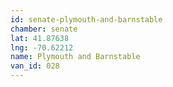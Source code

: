 ```yaml
---
id: senate-plymouth-and-barnstable
chamber: senate
lat: 41.87638
lng: -70.62212
name: Plymouth and Barnstable
van_id: 028
---
```

